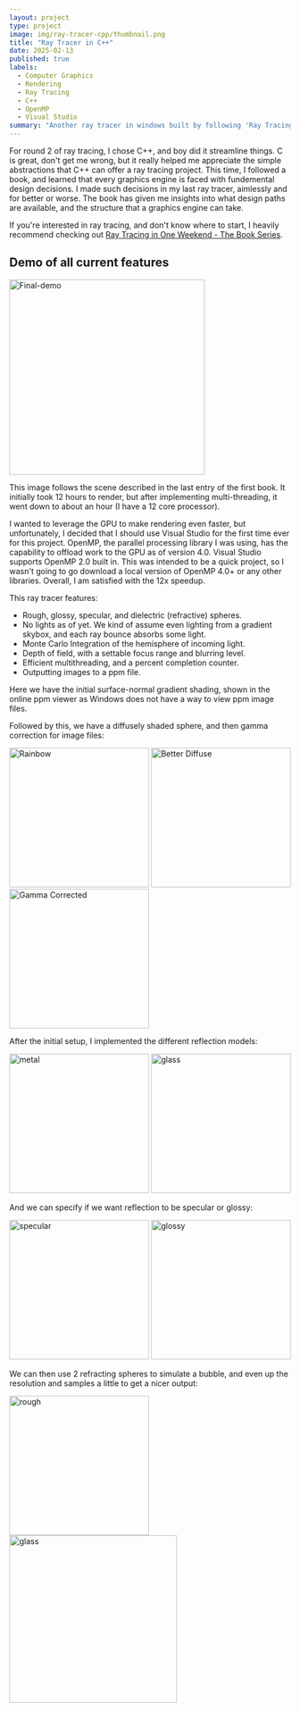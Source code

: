 ```yaml
---
layout: project
type: project
image: img/ray-tracer-cpp/thumbnail.png
title: "Ray Tracer in C++"
date: 2025-02-13
published: true
labels:
  - Computer Graphics
  - Rendering
  - Ray Tracing
  - C++
  - OpenMP
  - Visual Studio
summary: "Another ray tracer in windows built by following 'Ray Tracing in One Weekend.'"
---
```


For round 2 of ray tracing, I chose C++, and boy did it streamline things. C is great, don't get me wrong, but it really helped me appreciate the simple abstractions that C++ can offer a ray tracing project. This time, I followed a book, and learned that every graphics engine is faced with fundemental design decisions. I made such decisions in my last ray tracer, aimlessly and for better or worse. The book has given me insights into what design paths are available, and the structure that a graphics engine can take.


If you're interested in ray tracing, and don't know where to start, I heavily recommend checking out [Ray Tracing in One Weekend - The Book Series](https://raytracing.github.io/).


## Demo of all current features
<img class="border" src="../img/ray-tracer-cpp/final-demo.png" height="350px" alt="Final-demo">

This image follows the scene described in the last entry of the first book. It initially took 12 hours to render, but after implementing multi-threading, it went down to about an hour (I have a 12 core processor).


I wanted to leverage the GPU to make rendering even faster, but unfortunately, I decided that I should use Visual Studio for the first time ever for this project. OpenMP, the parallel processing library I was using, has the capability to offload work to the GPU as of version 4.0. Visual Studio supports OpenMP 2.0 built in. This was intended to be a quick project, so I wasn't going to go download a local version of OpenMP 4.0+ or any other libraries. Overall, I am satisfied with the 12x speedup.


This ray tracer features:
- Rough, glossy, specular, and dielectric (refractive) spheres.
- No lights as of yet. We kind of assume even lighting from a gradient skybox, and each ray bounce absorbs some light.
- Monte Carlo Integration of the hemisphere of incoming light.
- Depth of field, with a settable focus range and blurring level.
- Efficient multithreading, and a percent completion counter.
- Outputting images to a ppm file.


Here we have the initial surface-normal gradient shading, shown in the online ppm viewer as Windows does not have a way to view ppm image files.


Followed by this, we have a diffusely shaded sphere, and then gamma correction for image files:

<div>
  <span>
    <img class="border" src="../img/ray-tracer-cpp/rainbow.png" height="250px" alt="Rainbow">
  </span>
  <span>
    <img class="border" src="../img/ray-tracer-cpp/better-diffuse.png" height="250px" alt="Better Diffuse">
  </span>
  <span>
    <img class="border" src="../img/ray-tracer-cpp/gamma-corrected.png" height="250px" alt="Gamma Corrected">
  </span>
</div>

 
After the initial setup, I implemented the different reflection models:

<div>
  <span>
    <img class="border" src="../img/ray-tracer-cpp/rough-reflect.png" height="250px" alt="metal">
  </span>
  <span>
    <img class="border" src="../img/ray-tracer-cpp/refract.png" height="250px" alt="glass">
  </span>
</div>


And we can specify if we want reflection to be specular or glossy:

<div>
  <span>
    <img class="border" src="../img/ray-tracer-cpp/specular-reflect.png" height="250px" alt="specular">
  </span>
  <span>
    <img class="border" src="../img/ray-tracer-cpp/rough-reflect.png" height="250px" alt="glossy">
  </span>
</div>


We can then use 2 refracting spheres to simulate a bubble, and even up the resolution and samples a little to get a nicer output:

<div>
  <span>
    <img class="border" src="../img/ray-tracer-cpp/lamb.png" height="250px" alt="rough">
  </span>
  <span>
    <img class="border" src="../img/ray-tracer-cpp/air-bubble.png" height="300px" alt="glass">
  </span>
</div>
